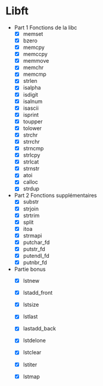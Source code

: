# Libft

- Part 1 Fonctions de la libc
  - [x] memset
  - [x] bzero
  - [x] memcpy
  - [x] memccpy
  - [x] memmove
  - [x] memchr
  - [x] memcmp
  - [x] strlen
  - [x] isalpha
  - [x] isdigit
  - [x] isalnum
  - [x] isascii
  - [x] isprint
  - [x] toupper
  - [x] tolower
  - [x] strchr
  - [x] strrchr
  - [x] strncmp
  - [x] strlcpy
  - [x] strlcat
  - [x] strnstr
  - [x] atoi
  - [x] calloc
  - [x] strdup
  
- Part 2 Fonctions supplémentaires
  - [x] substr
  - [x] strjoin
  - [x] strtrim
  - [x] split
  - [x] itoa
  - [x] strmapi
  - [x] putchar_fd
  - [x] putstr_fd
  - [x] putendl_fd
  - [x] putnbr_fd
  
- Partie bonus
  - [x] lstnew
  - [x] lstadd_front
  - [x] lstsize
  - [x] lstlast
  - [x] lastadd_back
  - [x] lstdelone
  - [x] lstclear
  - [x] lstiter
  - [x] lstmap
  
